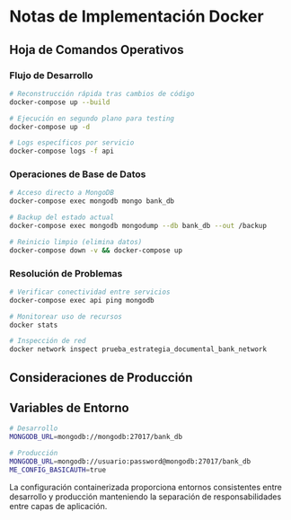 # Notas de Implementación Docker

## Hoja de Comandos Operativos

### Flujo de Desarrollo
```bash
# Reconstrucción rápida tras cambios de código
docker-compose up --build

# Ejecución en segundo plano para testing
docker-compose up -d

# Logs específicos por servicio
docker-compose logs -f api
```

### Operaciones de Base de Datos
```bash
# Acceso directo a MongoDB
docker-compose exec mongodb mongo bank_db

# Backup del estado actual
docker-compose exec mongodb mongodump --db bank_db --out /backup

# Reinicio limpio (elimina datos)
docker-compose down -v && docker-compose up
```

### Resolución de Problemas
```bash
# Verificar conectividad entre servicios
docker-compose exec api ping mongodb

# Monitorear uso de recursos
docker stats

# Inspección de red
docker network inspect prueba_estrategia_documental_bank_network
```

## Consideraciones de Producción

## Variables de Entorno

```bash
# Desarrollo
MONGODB_URL=mongodb://mongodb:27017/bank_db

# Producción
MONGODB_URL=mongodb://usuario:password@mongodb:27017/bank_db
ME_CONFIG_BASICAUTH=true
```

La configuración containerizada proporciona entornos consistentes entre desarrollo y producción manteniendo la separación de responsabilidades entre capas de aplicación.
